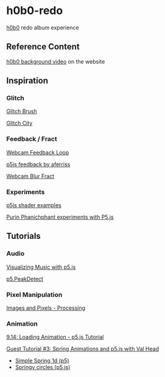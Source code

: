 # h0b0-redo
[h0b0](https://h0b0.me/) redo album experience

## Reference Content
[h0b0 background video](https://files.cargocollective.com/c597718/bbc_final_edit_lq.mov) on the website

## Inspiration
### Glitch
[Glitch Brush](https://www.openprocessing.org/sketch/736688)

[Glitch City](https://www.openprocessing.org/sketch/745534)

### Feedback / Fract
[Webcam Feedback Loop](https://glitch.com/~webcam-feedback-loop)

[p5js feedback by aferriss](https://editor.p5js.org/aferriss/sketches/ryK2RXZ7Q)

[Webcam Blur Fract](https://glitch.com/~webcam-blur-fract)

### Experiments
[p5js shader examples](https://github.com/aferriss)

[Purin Phanichphant experiments with P5.js](http://purin.co/Experiments-with-P5-js)

## Tutorials
### Audio
[Visualizing Music with p5.js](https://therewasaguy.github.io/p5-music-viz/)

[p5.PeakDetect](https://p5js.org/reference/#/p5.PeakDetect)

### Pixel Manipulation
[Images and Pixels - Processing](https://processing.org/tutorials/pixels/)

### Animation
[9.14: Loading Animation - p5.js Tutorial](https://youtu.be/UWgDKtvnjIU)

[Guest Tutorial #3: Spring Animations and p5.js with Val Head](https://youtu.be/VWfXiSUDquw)

* [Simple Spring 1d (p5)](https://codepen.io/valhead/pen/fa66f4df2b783d245632f1cc24e71929)
* [Springy circles (p5.js)](https://codepen.io/valhead/pen/oLrqaN)

